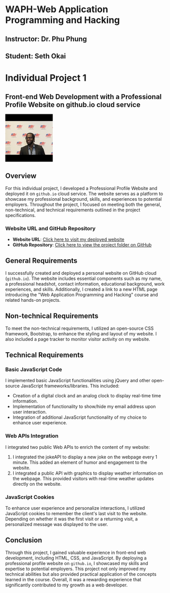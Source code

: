 # WAPH-Web Application Programming and Hacking

## Instructor: Dr. Phu Phung

## Student: Seth Okai

# Individual Project 1

## Front-end Web Development with a Professional Profile Website on github.io cloud service


![Seths's Headshot](Images/headshot.jpg)



## Overview

For this individual project, I developed a Professional Profile Website and deployed it on `github.io` cloud service. The website serves as a platform to showcase my professional background, skills, and experiences to potential employers. Throughout the project, I focused on meeting both the general, non-technical, and technical requirements outlined in the project specifications.

### Website URL and GitHub Repository

- **Website URL**: [Click here to visit my deployed website](https://your-website.github.io)
- **GitHub Repository**: [Click here to view the project folder on GitHub](https://github.com/your-username/your-repo/tree/main/individual-project1)

## General Requirements

I successfully created and deployed a personal website on GitHub cloud (`github.io`). The website includes essential components such as my name, a professional headshot, contact information, educational background, work experiences, and skills. Additionally, I created a link to a new HTML page introducing the "Web Application Programming and Hacking" course and related hands-on projects.

## Non-technical Requirements

To meet the non-technical requirements, I utilized an open-source CSS framework, Bootstrap, to enhance the styling and layout of my website. I also included a page tracker to monitor visitor activity on my website.

## Technical Requirements

### Basic JavaScript Code

I implemented basic JavaScript functionalities using jQuery and other open-source JavaScript frameworks/libraries. This included:
- Creation of a digital clock and an analog clock to display real-time time information.
- Implementation of functionality to show/hide my email address upon user interaction.
- Integration of additional JavaScript functionality of my choice to enhance user experience.

### Web APIs Integration

I integrated two public Web APIs to enrich the content of my website:
1. I integrated the jokeAPI to display a new joke on the webpage every 1 minute. This added an element of humor and engagement to the website.
2. I integrated a public API with graphics to display weather information on the webpage. This provided visitors with real-time weather updates directly on the website.

### JavaScript Cookies

To enhance user experience and personalize interactions, I utilized JavaScript cookies to remember the client's last visit to the website. Depending on whether it was the first visit or a returning visit, a personalized message was displayed to the user.

## Conclusion

Through this project, I gained valuable experience in front-end web development, including HTML, CSS, and JavaScript. By deploying a professional profile website on `github.io`, I showcased my skills and expertise to potential employers. This project not only improved my technical abilities but also provided practical application of the concepts learned in the course. Overall, it was a rewarding experience that significantly contributed to my growth as a web developer.
